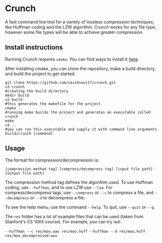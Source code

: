 # Crunch
A fast command line tool for a variety of lossless compression techniques, like Huffman coding and the LZW algorithm. Crunch works for any file type, however some file types will be able to achieve greater compression.

## Install instructions
Running Crunch requires `cmake`. You can find ways to install it [here](https://cmake.org/install/).

After installing cmake, you can clone the repository, make a build directory, and build the project to get started.
```
git clone https://github.com/vaishnavi17/crunch.git
cd crunch
#creating the build directory
mkdir build
cd build
#this generates the makefile for the project
cmake ..
#running make builds the project and generates an executable called crunch
make
cd ..
#you can run this executable and supply it with command line arguments
build/crunch [command]
```

## Usage
The format for compression/decompression is: 

`[compression method tag] [compress/decompress tag] [input file path] [output file path]`

The compression method tag defines the algorithm used. To use Huffman coding, use `--huffman`, and to use LZW use `--lzw`.
For compress/decompress tags, use `--compress` or `--c` to compress a file, and `--decompress` or `--d` to decompress a file.


To see the help menu, use the command `--help`.
To quit, use `--quit` or `--q`.


The `res` folder has a lot of example files that can be used (taken from Stanford's CS 106X course). For example, you can try out:

`--huffman --c res/moo.wav res/moo.huff`
`--huffman --d res/moo.huff res/moo_decompressed.wav`
